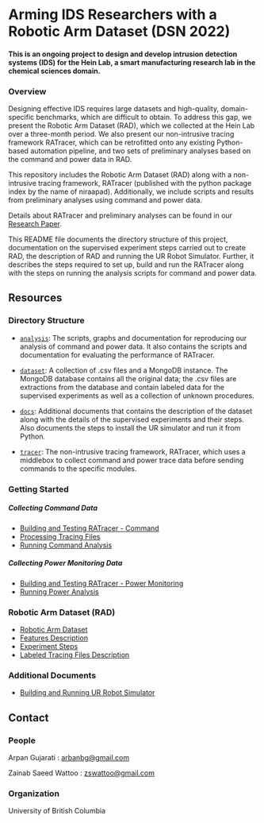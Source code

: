# Arming IDS Researchers with a Robotic Arm Dataset (DSN 2022)

#### This is an ongoing project to design and develop intrusion detection systems (IDS) for the Hein Lab, a smart manufacturing research lab in the chemical sciences domain. 

### Overview
Designing effective IDS requires large datasets and high-quality, domain-specific benchmarks, which are difficult to obtain. To address this gap, we present the Robotic Arm Dataset (RAD), which we collected at the Hein Lab over a three-month period. We also present our non-intrusive tracing
framework RATracer, which can be retrofitted onto any existing Python-based automation pipeline, and two sets of preliminary
analyses based on the command and power data in RAD.

This repository includes the Robotic Arm Dataset (RAD) along with a non-intrusive tracing framework, RATracer (published with the python package index by the name of niraapad). Additionally, we include scripts and results from preliminary analyses using command and power data.

Details about RATracer and preliminary analyses can be found in our [Research Paper](https://arpangujarati.github.io/pdfs/dsn2022_paper_a.pdf).

This README file documents the directory structure of this project, documentation on the supervised experiment steps carried out to create RAD, the description of RAD and running the UR Robot Simulator. Further, it describes the steps required to set up, build and run the RATracer along with the steps on running the analysis scripts for command and power data.

## Resources

### Directory Structure

* [`analysis`](./analysis): The scripts, graphs and documentation for reproducing our analysis of command and power data. It also contains the scripts and documentation for evaluating the performance of RATracer.

* [`dataset`](./dataset/README.md): A collection of .csv files and a MongoDB instance. The MongoDB database contains all the original data; the .csv files are extractions from the database and contain labeled data for the supervised experiments as well as a collection of unknown procedures.

* [`docs`](./docs): Additional documents that contains the description of the dataset along with the details of the supervised experiments and their steps. Also documents the steps to install the UR simulator and run it from Python.

* [`tracer`](./tracer): The  non-intrusive tracing framework, RATracer, which uses a middlebox to collect command and power trace data before sending commands to the specific modules.

### Getting Started

##### Collecting Command Data
* [Building and Testing RATracer - Command](./tracer/RATracer_command/runtime_module)
* [Processing Tracing Files](./tracer/RATracer_command/data_processing_module/README.md)
* [Running Command Analysis](./analysis/Dataset_CommandAnalysis/README.md)

##### Collecting Power Monitoring Data
* [Building and Testing RATracer - Power Monitoring](./tracer/RATracer_power_monitoring/README.md)
* [Running Power Analysis](./analysis/Dataset_PowerAnalysis/README.md)


### Robotic Arm Dataset (RAD)
* [Robotic Arm Dataset](./dataset/README.md)
* [Features Description](./docs/RAD_Description.pdf)
* [Experiment Steps](./docs/Experiment_Steps.pdf)
* [Labeled Tracing Files Description](./dataset/README.md)


### Additional Documents

* [Building and Running UR Robot Simulator](./docs/UR_Sim_Setup.pdf)

## Contact

### People
Arpan Gujarati : arbanbg@gmail.com

Zainab Saeed Wattoo : zswattoo@gmail.com

### Organization
University of British Columbia
